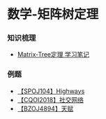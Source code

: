 # 数学-矩阵树定理

### 知识梳理

- [Matrix-Tree定理 学习笔记](https://EbolaEmperor.github.io/article/notes/MatrixTree)

### 例题

- [【SPOJ104】Highways](https://EbolaEmperor.github.io/article/solutions/spoj104)
- [【CQOI2018】社交网络](https://EbolaEmperor.github.io/article/solutions/cqoi2018_network)
- [【BZOJ4894】天赋 ](https://EbolaEmperor.github.io/article/solutions/bzoj4894)
